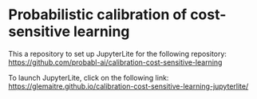 # Probabilistic calibration of cost-sensitive learning

This a repository to set up JupyterLite for the following repository:
https://github.com/probabl-ai/calibration-cost-sensitive-learning

To launch JupyterLite, click on the following link:
https://glemaitre.github.io/calibration-cost-sensitive-learning-jupyterlite/
